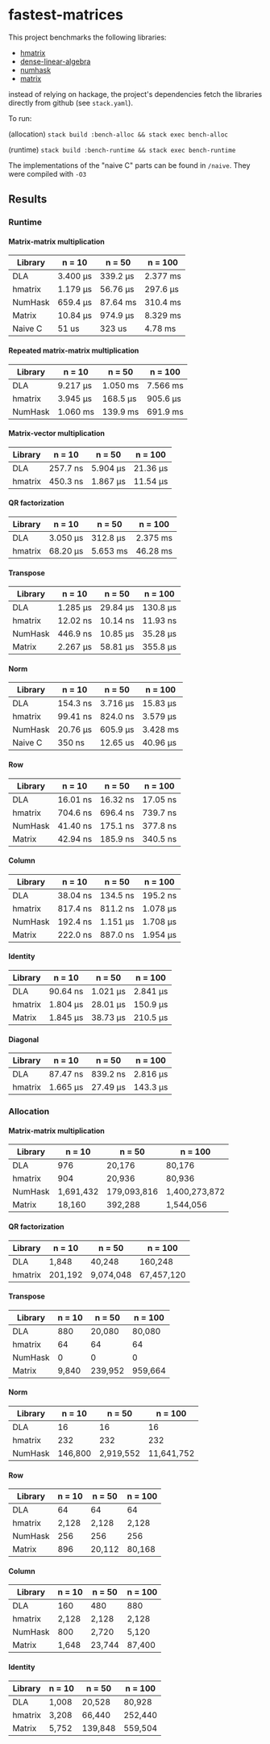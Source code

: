 # fastest-matrices

This project benchmarks the following libraries:
- [hmatrix](http://hackage.haskell.org/package/hmatrix)
- [dense-linear-algebra](https://hackage.haskell.org/package/dense-linear-algebra)
- [numhask](https://hackage.haskell.org/package/numhask)
- [matrix](https://hackage.haskell.org/package/matrix-0.3.6.1)

instead of relying on hackage, the project's dependencies fetch the libraries directly from github (see `stack.yaml`).

To run:

(allocation)
`stack build :bench-alloc && stack exec bench-alloc`

(runtime)
`stack build :bench-runtime && stack exec bench-runtime`

The implementations of the "naive C" parts can be found in `/naive`. They were compiled with `-O3`

## Results

### Runtime

#### Matrix-matrix multiplication

| Library | n = 10 | n = 50 | n = 100 | 
| --- | --- | --- | --- |
| DLA | 3.400 μs | 339.2 μs | 2.377 ms |
| hmatrix | 1.179 μs | 56.76 μs | 297.6 μs |
| NumHask | 659.4 μs | 87.64 ms | 310.4 ms |
| Matrix | 10.84 μs | 974.9 μs | 8.329 ms |
| Naive C | 51 us | 323 us | 4.78 ms |

#### Repeated matrix-matrix multiplication

| Library | n = 10 | n = 50 | n = 100 |
| --- | --- | --- | --- |
| DLA | 9.217 μs | 1.050 ms | 7.566 ms |
| hmatrix | 3.945 μs | 168.5 μs | 905.6 μs |
| NumHask | 1.060 ms | 139.9 ms | 691.9 ms |

#### Matrix-vector multiplication

| Library | n = 10 | n = 50 | n = 100 |
| --- | --- | --- | --- | 
| DLA | 257.7 ns | 5.904 μs | 21.36 μs | 
| hmatrix | 450.3 ns | 1.867 μs | 11.54 μs | 

#### QR factorization

| Library | n = 10 | n = 50 | n = 100 |
| --- | --- | --- | --- |
| DLA | 3.050 μs | 312.8 μs | 2.375 ms |
| hmatrix | 68.20 μs | 5.653 ms | 46.28 ms |

#### Transpose

| Library | n = 10 | n = 50 | n = 100 |
| --- | --- | --- | --- |
| DLA | 1.285 μs | 29.84 μs | 130.8 μs | 
| hmatrix | 12.02 ns | 10.14 ns | 11.93 ns | 
| NumHask | 446.9 ns | 10.85 μs | 35.28 μs | 
| Matrix | 2.267 μs | 58.81 μs | 355.8 μs | 

#### Norm

| Library | n = 10 | n = 50 | n = 100 |
| --- | --- | --- | --- |
| DLA | 154.3 ns | 3.716 μs | 15.83 μs |
| hmatrix | 99.41 ns | 824.0 ns | 3.579 μs |
| NumHask | 20.76 μs | 605.9 μs | 3.428 ms |
| Naive C | 350 ns | 12.65 us | 40.96 μs |

#### Row

| Library | n = 10 | n = 50 | n = 100 |
| --- | --- | --- | --- |
| DLA | 16.01 ns | 16.32 ns | 17.05 ns |
| hmatrix | 704.6 ns | 696.4 ns | 739.7 ns |
| NumHask | 41.40 ns | 175.1 ns | 377.8 ns |
| Matrix | 42.94 ns | 185.9 ns | 340.5 ns |

#### Column

| Library | n = 10 | n = 50 | n = 100 | 
| --- | --- | --- | --- | 
| DLA | 38.04 ns | 134.5 ns | 195.2 ns |
| hmatrix | 817.4 ns | 811.2 ns | 1.078 μs |
| NumHask | 192.4 ns | 1.151 μs | 1.708 μs |
| Matrix | 222.0 ns | 887.0 ns  | 1.954 μs |

#### Identity

| Library | n = 10 | n = 50 | n = 100 |
| --- | --- | --- | --- |
| DLA | 90.64 ns | 1.021 μs | 2.841 μs |
| hmatrix | 1.804 μs | 28.01 μs | 150.9 μs |
| Matrix | 1.845 μs | 38.73 μs | 210.5 μs |
#### Diagonal

| Library | n = 10 | n = 50 | n = 100 |
| --- | --- | --- | --- |
| DLA | 87.47 ns | 839.2 ns | 2.816 μs |
| hmatrix | 1.665 μs | 27.49 μs | 143.3 μs |

### Allocation

#### Matrix-matrix multiplication

| Library | n = 10 | n = 50 | n = 100 | 
| --- | --- | --- | --- |
| DLA | 976 | 20,176 | 80,176 |
| hmatrix | 904 | 20,936 | 80,936|
| NumHask | 1,691,432 | 179,093,816 | 1,400,273,872 |
| Matrix | 18,160 | 392,288 | 1,544,056 |

#### QR factorization

| Library | n = 10 | n = 50 | n = 100 |
| --- | --- | --- | --- |
| DLA | 1,848 | 40,248 | 160,248 |
| hmatrix | 201,192 | 9,074,048 | 67,457,120 |

#### Transpose

| Library | n = 10 | n = 50 | n = 100 |
| --- | --- | --- | --- |
| DLA | 880 | 20,080 | 80,080| 
| hmatrix | 64 | 64 | 64 | 
| NumHask | 0 | 0 | 0 | 
| Matrix | 9,840 | 239,952 | 959,664 | 


#### Norm

| Library | n = 10 | n = 50 | n = 100 |
| --- | --- | --- | --- |
| DLA | 16 | 16 | 16 |
| hmatrix | 232 | 232 | 232 |
| NumHask | 146,800 | 2,919,552 | 11,641,752 |

#### Row

| Library | n = 10 | n = 50 | n = 100 |
| --- | --- | --- | --- |
| DLA | 64 | 64 | 64 |
| hmatrix | 2,128 | 2,128 | 2,128 |
| NumHask | 256 | 256 | 256 |
| Matrix | 896 | 20,112 | 80,168|

#### Column

| Library | n = 10 | n = 50 | n = 100 | 
| --- | --- | --- | --- | 
| DLA | 160 | 480 | 880 |
| hmatrix | 2,128 | 2,128 | 2,128 |
| NumHask | 800 | 2,720 | 5,120 |
| Matrix | 1,648 | 23,744  | 87,400 |

#### Identity

| Library | n = 10 | n = 50 | n = 100 |
| --- | --- | --- | --- |
| DLA | 1,008 | 20,528  |80,928 |
| hmatrix | 3,208 | 66,440 | 252,440 |
| Matrix | 5,752 | 139,848 | 559,504 |

